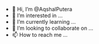 - 👋 Hi, I’m @AqshalPutera
- 👀 I’m interested in ...
- 🌱 I’m currently learning ...
- 💞️ I’m looking to collaborate on ...
- 📫 How to reach me ...

<!---
AqshalPutera/AqshalPutera is a ✨ special ✨ repository because its `README.md` (this file) appears on your GitHub profile.
You can click the Preview link to take a look at your changes.
--->
